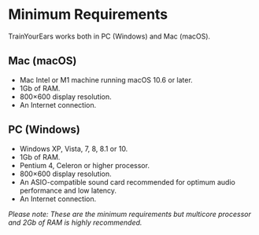 # Minimum Requirements

TrainYourEars works both in PC \(Windows\) and Mac \(macOS\).

## Mac \(macOS\)

* Mac Intel or M1 machine running macOS 10.6 or later.
* 1Gb of RAM.
* 800×600 display resolution.
* An Internet connection.

## PC \(Windows\)

* Windows XP, Vista, 7, 8, 8.1 or 10.
* 1Gb of RAM.
* Pentium 4, Celeron or higher processor.
* 800×600 display resolution.
* An ASIO-compatible sound card recommended for optimum audio performance and low latency.
* An Internet connection.

_Please note: These are the minimum requirements but multicore processor and 2Gb of RAM is highly recommended._

